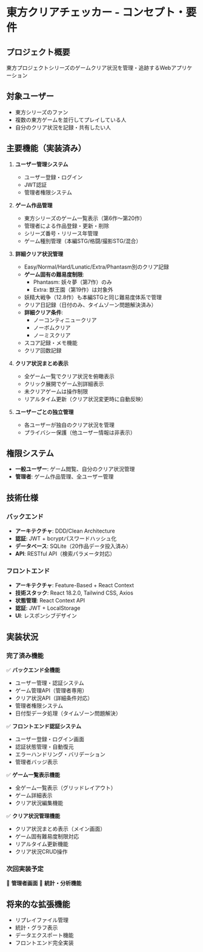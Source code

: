 # 東方クリアチェッカー - コンセプト・要件

## プロジェクト概要
東方プロジェクトシリーズのゲームクリア状況を管理・追跡するWebアプリケーション

## 対象ユーザー
- 東方シリーズのファン
- 複数の東方ゲームを並行してプレイしている人
- 自分のクリア状況を記録・共有したい人

## 主要機能（実装済み）
1. **ユーザー管理システム**
   - ユーザー登録・ログイン
   - JWT認証
   - 管理者権限システム

2. **ゲーム作品管理**
   - 東方シリーズのゲーム一覧表示（第6作〜第20作）
   - 管理者による作品登録・更新・削除
   - シリーズ番号・リリース年管理
   - ゲーム種別管理（本編STG/格闘/撮影STG/混合）

3. **詳細クリア状況管理**
   - Easy/Normal/Hard/Lunatic/Extra/Phantasm別のクリア記録
   - **ゲーム固有の難易度制限**:
     - Phantasm: 妖々夢（第7作）のみ
     - Extra: 獣王園（第19作）は対象外
   - 妖精大戦争（12.8作）も本編STGと同じ難易度体系で管理
   - クリア日記録（日付のみ、タイムゾーン問題解決済み）
   - **詳細クリア条件**:
     - ノーコンティニュークリア
     - ノーボムクリア
     - ノーミスクリア
   - スコア記録・メモ機能
   - クリア回数記録

4. **クリア状況まとめ表示**
   - 全ゲーム一覧でクリア状況を俯瞰表示
   - クリック展開でゲーム別詳細表示
   - 未クリアゲームは操作制限
   - リアルタイム更新（クリア状況変更時に自動反映）

5. **ユーザーごとの独立管理**
   - 各ユーザーが独自のクリア状況を管理
   - プライバシー保護（他ユーザー情報は非表示）

## 権限システム
- **一般ユーザー**: ゲーム閲覧、自分のクリア状況管理
- **管理者**: ゲーム作品管理、全ユーザー管理

## 技術仕様

### バックエンド
- **アーキテクチャ**: DDD/Clean Architecture
- **認証**: JWT + bcryptパスワードハッシュ化
- **データベース**: SQLite（20作品データ投入済み）
- **API**: RESTful API（検索パラメータ対応）

### フロントエンド
- **アーキテクチャ**: Feature-Based + React Context
- **技術スタック**: React 18.2.0, Tailwind CSS, Axios
- **状態管理**: React Context API
- **認証**: JWT + LocalStorage
- **UI**: レスポンシブデザイン

## 実装状況

### 完了済み機能
✅ **バックエンド全機能**
- ユーザー管理・認証システム
- ゲーム管理API（管理者専用）
- クリア状況API（詳細条件対応）
- 管理者権限システム
- 日付型データ処理（タイムゾーン問題解決）

✅ **フロントエンド認証システム**
- ユーザー登録・ログイン画面
- 認証状態管理・自動復元
- エラーハンドリング・バリデーション
- 管理者バッジ表示

✅ **ゲーム一覧表示機能**
- 全ゲーム一覧表示（グリッドレイアウト）
- ゲーム詳細表示
- クリア状況編集機能

✅ **クリア状況管理機能**  
- クリア状況まとめ表示（メイン画面）
- ゲーム固有難易度制限対応
- リアルタイム更新機能
- クリア状況CRUD操作

### 次回実装予定
🔄 **管理者画面**
🔄 **統計・分析機能**

## 将来的な拡張機能
- リプレイファイル管理
- 統計・グラフ表示
- データエクスポート機能
- フロントエンド完全実装